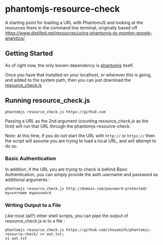 # phantomjs-resource-check
A starting point for loading a URL with PhantomJS and looking at the resources there in the command line terminal, originally based off https://www.distilled.net/resources/using-phantomjs-to-monitor-google-analytics/

## Getting Started
As of right now, the only known dependency is [phantomjs](http://phantomjs.org/) itself.

Once you have that installed on your localhost, or wherever this is going, and added to the system path, then you can just download the [resource_check.js](https://raw.githubusercontent.com/chousmith/phantomjs-resource-check/master/resource_check.js)

## Running resource_check.js
`phantomjs resource_check.js https://github.com`

Passing a URL as the 2nd argument (counting _resource_check.js_ as the first) will run that URL through the phantomjs-resource-check.

Note: at this time, if you do not start the URL with `http://` or `https://` then the script will assume you are trying to load a local URL, and will attempt to do so.

### Basic Authentication

In addition, if the URL you are trying to check is behind Basic Authentication, you can simply provide the auth username and password as additional arguments :

`phantomjs resource_check.js http://domain.com/password-protected/ myusername mypassword`

### Writing Output to a File

Like most (all?) other shell scripts, you can pipe the output of resource_check.js in to a file :

```
phantomjs resource_check.js https://github.com/chousmith/phantomjs-resource-check/ >> oot.txt;
vi oot.txt
```
